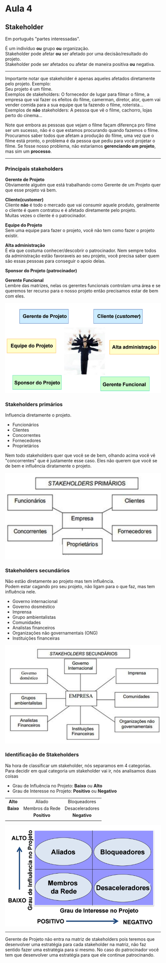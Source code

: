 # Aula 4

## Stakeholder
Em português "partes interessadas".

É um indivíduo **ou** grupo **ou** organização.  
Stakeholder pode afetar **ou** ser afetado por uma decisão/resultado do projeto.  
Stakeholder pode ser afetados ou afetar de maneira positiva **ou** negativa.  

---

Importante notar que stakeholder é apenas aqueles afetados diretamente pelo projeto. Exemplo:   
Seu projeto é um filme.  
Exemplos de stakeholders: O fornecedor de lugar para filmar o filme, a empresa que vai fazer os efeitos do filme, camerman, diretor, ator, quem vai vender comida para a sua equipe que ta fazendo o filme, roterista...  
Exemplos de **não** stakeholders: A pessoa que vê o filme, cachorro, lojas perto do cinema...  

Note que embora as pessoas que vejam o filme façam diferença pro filme ser um sucesso, não é o que estamos procurando quando fazemos o filme. Procuramos saber todos que afetam a produção do filme, uma vez que o filme está pronto, o problema é da pessoa que pediu para você projetar o filme. Se fosse nosso problema, não estariamos **gerenciando um projeto**, mas sim um **processo**.  

---

### Principais stakeholders

**Gerente de Projeto**  
Obviamente alguém que está trabalhando como Gerente de um Projeto quer que esse projeto vá bem.  

**Cliente(customer)**  
Cliente **não** é todo o mercado que vai consumir aquele produto, geralmente o cliente é quem contratou e é afetado diretamente pelo projeto.  
Muitas vezes o cliente é o patrocinador.  

**Equipe do Projeto**  
Sem uma equipe para fazer o projeto, você não tem como fazer o projeto existir.  

**Alta administração**  
É ela que costuma conhecer/descobrir o patrocinador. Nem sempre todos da administração estão favoraveis ao seu projeto, você precisa saber quem são essas pessoas para conseguir o apoio delas.  

**Sponsor do Projeto (patrocinador)**  

**Gerente Funcional**  
Lembre das matrizes, nelas os gerentes funcionais controlam uma área e se queremos ter recurso para o nosso projeto então precisamos estar de bem com eles.  

![Principais Stakeholder](principaisstakeholders.PNG)

### Stakeholders primários
Influencia diretamente o projeto.  

* Funcionários
* Clientes
* Concorrentes
* Fornecedores
* Proprietários

Nem todo stakeholders quer que você se de bem, olhando acima você vê "concorrentes" que é justamente esse caso. Eles não querem que você se de bem e influência diratamente o projeto.  

![Stakeholders primários](stakeholdersprimarios.PNG)

### Stakeholders secundários
Não estão diretamente ao projeto mas tem influência.  
Podem estar cagando pro seu projeto, não ligam para o que faz, mas tem influência nele.

* Governo internacional
* Governo dosméstico
* Imprensa
* Grupo ambientalistas
* Comunidades
* Analistas financeiros
* Organizações não governamentais (ONG)
* Instituições financeiras

![Stakeholders secundários](stakeholderssecundarios.PNG)

### Identificação de Stakeholders
Na hora de classificar um stakeholder, nós separamos em 4 categorias. Para decidir em qual categoria um stakeholder vai ir, nós analisamos duas coisas   

* Grau de Influência no Projeto: **Baixo** ou **Alto**
* Grau de Interesse no Projeto: **Positivo** ou **Negativo**

|                                   |                                   |                 |
| :-------------------------------: | :-------------------------------: | :-------------: |
| **Alto**                          | Aliado                            | Bloqueadores    |
| **Baixo**                         | Membros da Rede                   | Desaceleradores |
|                                   | **Positivo**                      | **Negativo**    |
|                                   |                                   |                 |

![Stakeholders Categorias](stakeholderscategorias.PNG)

---

Gerente de Projeto não entra na matriz de stakeholders pois teremos que desenvolver uma estratégia para cada stakeholder na matriz,  não faz sentido fazer uma estratégia para si mesmo. No caso do patrocinador você tem que desenvolver uma estratégia para que ele continue patrocinando.  
